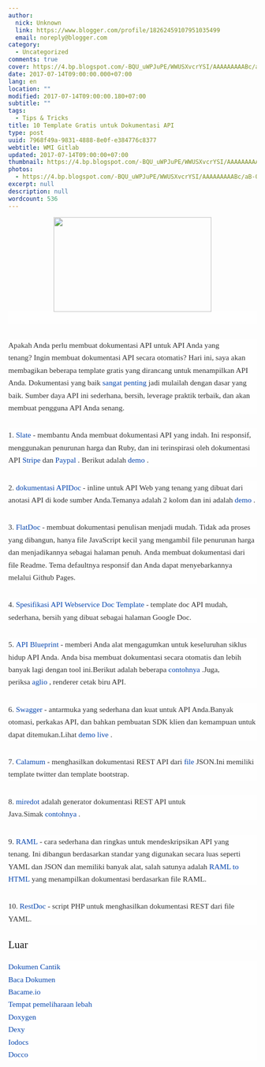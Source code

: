 ```yaml
---
author:
  nick: Unknown
  link: https://www.blogger.com/profile/18262459107951035499
  email: noreply@blogger.com
category:
  - Uncategorized
comments: true
cover: https://4.bp.blogspot.com/-BQU_uWPJuPE/WWUSXvcrYSI/AAAAAAAAABc/aB-OuOg_gfMhS2VUZUWkzeWq3UGOyKjkwCLcBGAs/s320/images.png
date: 2017-07-14T09:00:00.000+07:00
lang: en
location: ""
modified: 2017-07-14T09:00:00.180+07:00
subtitle: ""
tags:
  - Tips & Tricks
title: 10 Template Gratis untuk Dokumentasi API
type: post
uuid: 7968f49a-9831-4888-8e0f-e384776c8377
webtitle: WMI Gitlab
updated: 2017-07-14T09:00:00+07:00
thumbnail: https://4.bp.blogspot.com/-BQU_uWPJuPE/WWUSXvcrYSI/AAAAAAAAABc/aB-OuOg_gfMhS2VUZUWkzeWq3UGOyKjkwCLcBGAs/s320/images.png
photos:
  - https://4.bp.blogspot.com/-BQU_uWPJuPE/WWUSXvcrYSI/AAAAAAAAABc/aB-OuOg_gfMhS2VUZUWkzeWq3UGOyKjkwCLcBGAs/s320/images.png
excerpt: null
description: null
wordcount: 536
---
```


<div class="separator" style="clear: both; text-align: center;"><a href="//webmanajemen.com/page/safelink.html?url=aHR0cHM6Ly80LmJwLmJsb2dzcG90LmNvbS8tQlFVX3VXUEp1UEUvV1dVU1h2Y3JZU0kvQUFBQUFBQUFBQmMvYUItT3VPZ19nZk1oUzJWVVpVV2t6ZVdxM1VHT3lLamt3Q0xjQkdBcy9zMTYwMC9pbWFnZXMucG5n" imageanchor="1" style="margin-left: 1em; margin-right: 1em;" rel="nofollow noopener" target="_blank"><img border="0" data-original-height="297" data-original-width="495" height="192" src="https://4.bp.blogspot.com/-BQU_uWPJuPE/WWUSXvcrYSI/AAAAAAAAABc/aB-OuOg_gfMhS2VUZUWkzeWq3UGOyKjkwCLcBGAs/s320/images.png" width="320"></a></div><div style="background-color: #fefefe; color: #333333; font-family: &quot;Droid Serif&quot;, serif; font-size: 1.1em; line-height: 1.65em; margin-bottom: 30px;"><span class="notranslate"><br></span></div><div style="background-color: #fefefe; color: #333333; font-family: &quot;Droid Serif&quot;, serif; font-size: 1.1em; line-height: 1.65em; margin-bottom: 30px;"><span class="notranslate">Apakah Anda perlu membuat dokumentasi API untuk API Anda yang tenang?</span>&nbsp;<span class="notranslate">Ingin membuat dokumentasi API secara otomatis?</span>&nbsp;<span class="notranslate">Hari ini, saya akan membagikan beberapa template gratis yang dirancang untuk menampilkan API Anda.</span>&nbsp;<span class="notranslate">Dokumentasi yang baik&nbsp;<a href="//webmanajemen.com/page/safelink.html?url=aHR0cDovL3RyYW5zbGF0ZS5nb29nbGV1c2VyY29udGVudC5jb20vdHJhbnNsYXRlX2M/ZGVwdGg9MyZudj0xJnJ1cmw9dHJhbnNsYXRlLmdvb2dsZS5jb20mc2w9YXV0byZzcD1ubXQ0JnRsPWlkJnU9aHR0cDovL2Jsb2cucGFyc2UuY29tL2xlYXJuL2VuZ2luZWVyaW5nL2Rlc2lnbmluZy1ncmVhdC1hcGktZG9jcy8mdXNnPUFMa0pyaGpKOVV6Wnhaa2hwUE1RS2xVRG0yWFR0dV8xOGc=" style="color: #0645ad; text-decoration: none;" rel="nofollow noopener" target="_blank">sangat</a>&nbsp;<a href="//webmanajemen.com/page/safelink.html?url=aHR0cDovL3RyYW5zbGF0ZS5nb29nbGV1c2VyY29udGVudC5jb20vdHJhbnNsYXRlX2M/ZGVwdGg9MyZudj0xJnJ1cmw9dHJhbnNsYXRlLmdvb2dsZS5jb20mc2w9YXV0byZzcD1ubXQ0JnRsPWlkJnU9aHR0cDovL2JyYWRmdWx0cy5jb20vdGhlLWJlc3QtYXBpLWRvY3VtZW50YXRpb24vJnVzZz1BTGtKcmhqQVo1dGFHY0g4U1Y2Nk9vT08ySXhyeHJHQVhR" style="color: #0645ad; text-decoration: none;" rel="nofollow noopener" target="_blank">penting</a>&nbsp;jadi mulailah dengan dasar yang baik.</span>&nbsp;<span class="notranslate">Sumber daya API ini sederhana, bersih, leverage praktik terbaik, dan akan membuat pengguna API Anda senang.</span><br><span id="more-5920"></span></div><div style="background-color: #fefefe; color: #333333; font-family: &quot;Droid Serif&quot;, serif; font-size: 1.1em; line-height: 1.65em; margin-bottom: 30px;"><span class="notranslate">1.&nbsp;<a href="//webmanajemen.com/page/safelink.html?url=aHR0cHM6Ly90cmFuc2xhdGUuZ29vZ2xldXNlcmNvbnRlbnQuY29tL3RyYW5zbGF0ZV9jP2RlcHRoPTMmbnY9MSZydXJsPXRyYW5zbGF0ZS5nb29nbGUuY29tJnNsPWF1dG8mc3A9bm10NCZ0bD1pZCZ1PWh0dHBzOi8vZ2l0aHViLmNvbS90cmlwaXQvc2xhdGUmdXNnPUFMa0pyaGcycHFKQVdraDhjWWxwVk1KQkhYSHFmQkljSkE=" style="color: #0645ad; text-decoration: none;" rel="nofollow noopener" target="_blank">Slate</a>&nbsp;- membantu Anda membuat dokumentasi API yang indah.</span>&nbsp;<span class="notranslate">Ini responsif, menggunakan penurunan harga dan Ruby, dan ini terinspirasi oleh dokumentasi API&nbsp;<a href="//webmanajemen.com/page/safelink.html?url=aHR0cHM6Ly90cmFuc2xhdGUuZ29vZ2xldXNlcmNvbnRlbnQuY29tL3RyYW5zbGF0ZV9jP2RlcHRoPTMmbnY9MSZydXJsPXRyYW5zbGF0ZS5nb29nbGUuY29tJnNsPWF1dG8mc3A9bm10NCZ0bD1pZCZ1PWh0dHBzOi8vc3RyaXBlLmNvbS9kb2NzL2FwaSZ1c2c9QUxrSnJoalNWLXktU2pHNWlCM1dKWnE5OHo2MVNhbjFnZw==" style="color: #0645ad; text-decoration: none;" rel="nofollow noopener" target="_blank">Stripe</a>&nbsp;dan&nbsp;<a href="//webmanajemen.com/page/safelink.html?url=aHR0cHM6Ly90cmFuc2xhdGUuZ29vZ2xldXNlcmNvbnRlbnQuY29tL3RyYW5zbGF0ZV9jP2RlcHRoPTMmbnY9MSZydXJsPXRyYW5zbGF0ZS5nb29nbGUuY29tJnNsPWF1dG8mc3A9bm10NCZ0bD1pZCZ1PWh0dHBzOi8vZGV2ZWxvcGVyLnBheXBhbC5jb20vd2ViYXBwcy9kZXZlbG9wZXIvZG9jcy9hcGkvJnVzZz1BTGtKcmhqbzhzVU9XSG5faVJlQXV4YlRDa2VadlRLNE5n" style="color: #0645ad; text-decoration: none;" rel="nofollow noopener" target="_blank">Paypal</a>&nbsp;.</span>&nbsp;<span class="notranslate">Berikut adalah&nbsp;<a href="//webmanajemen.com/page/safelink.html?url=aHR0cDovL3RyYW5zbGF0ZS5nb29nbGV1c2VyY29udGVudC5jb20vdHJhbnNsYXRlX2M/ZGVwdGg9MyZudj0xJnJ1cmw9dHJhbnNsYXRlLmdvb2dsZS5jb20mc2w9YXV0byZzcD1ubXQ0JnRsPWlkJnU9aHR0cDovL3RyaXBpdC5naXRodWIuaW8vc2xhdGUvJnVzZz1BTGtKcmhnVHdnU2x1aXBQc2c0dTQ3SV9vTUR1TXlLbVFB" style="color: #0645ad; text-decoration: none;" rel="nofollow noopener" target="_blank">demo</a>&nbsp;.</span></div><div style="background-color: #fefefe; color: #333333; font-family: &quot;Droid Serif&quot;, serif; font-size: 1.1em; line-height: 1.65em; margin-bottom: 30px;"><span class="notranslate">2.&nbsp;<a href="//webmanajemen.com/page/safelink.html?url=aHR0cDovL3RyYW5zbGF0ZS5nb29nbGV1c2VyY29udGVudC5jb20vdHJhbnNsYXRlX2M/ZGVwdGg9MyZudj0xJnJ1cmw9dHJhbnNsYXRlLmdvb2dsZS5jb20mc2w9YXV0byZzcD1ubXQ0JnRsPWlkJnU9aHR0cDovL2FwaWRvY2pzLmNvbS8mdXNnPUFMa0pyaGhVU09wSnB2a1ZGN1E3ejh6UmlEZlJjZzkyTEE=" style="color: #0645ad; text-decoration: none;" rel="nofollow noopener" target="_blank">dokumentasi APIDoc</a>&nbsp;- inline untuk API Web yang tenang yang dibuat dari anotasi API di kode sumber Anda.</span><span class="notranslate">Temanya adalah 2 kolom dan ini adalah&nbsp;<a href="//webmanajemen.com/page/safelink.html?url=aHR0cDovL3RyYW5zbGF0ZS5nb29nbGV1c2VyY29udGVudC5jb20vdHJhbnNsYXRlX2M/ZGVwdGg9MyZudj0xJnJ1cmw9dHJhbnNsYXRlLmdvb2dsZS5jb20mc2w9YXV0byZzcD1ubXQ0JnRsPWlkJnU9aHR0cDovL2FwaWRvY2pzLmNvbS9leGFtcGxlX2Jhc2ljLyZ1c2c9QUxrSnJoajJMY2xDRDdFNkNXSmxWbG5mcy1QVk5ZWTBPUQ==" style="color: #0645ad; text-decoration: none;" rel="nofollow noopener" target="_blank">demo</a>&nbsp;.</span></div><div style="background-color: #fefefe; color: #333333; font-family: &quot;Droid Serif&quot;, serif; font-size: 1.1em; line-height: 1.65em; margin-bottom: 30px;"><span class="notranslate">3.&nbsp;<a href="//webmanajemen.com/page/safelink.html?url=aHR0cDovL3RyYW5zbGF0ZS5nb29nbGV1c2VyY29udGVudC5jb20vdHJhbnNsYXRlX2M/ZGVwdGg9MyZudj0xJnJ1cmw9dHJhbnNsYXRlLmdvb2dsZS5jb20mc2w9YXV0byZzcD1ubXQ0JnRsPWlkJnU9aHR0cDovL3JpY29zdGFjcnV6LmNvbS9mbGF0ZG9jLyZ1c2c9QUxrSnJoaEFOdWFRUDFRQ21jbjJhYnZOOEJpU1UzZTRXQQ==" style="color: #0645ad; text-decoration: none;" rel="nofollow noopener" target="_blank">FlatDoc</a>&nbsp;- membuat dokumentasi penulisan menjadi mudah.</span>&nbsp;<span class="notranslate">Tidak ada proses yang dibangun, hanya file JavaScript kecil yang mengambil file penurunan harga dan menjadikannya sebagai halaman penuh.</span>&nbsp;<span class="notranslate">Anda membuat dokumentasi dari file Readme.</span>&nbsp;<span class="notranslate">Tema defaultnya responsif dan Anda dapat menyebarkannya melalui Github Pages.</span></div><div style="background-color: #fefefe; color: #333333; font-family: &quot;Droid Serif&quot;, serif; font-size: 1.1em; line-height: 1.65em; margin-bottom: 30px;"><span class="notranslate">4.&nbsp;<a href="//webmanajemen.com/page/safelink.html?url=aHR0cHM6Ly90cmFuc2xhdGUuZ29vZ2xldXNlcmNvbnRlbnQuY29tL3RyYW5zbGF0ZV9jP2RlcHRoPTMmbnY9MSZydXJsPXRyYW5zbGF0ZS5nb29nbGUuY29tJnNsPWF1dG8mc3A9bm10NCZ0bD1pZCZ1PWh0dHBzOi8vZG9jcy5nb29nbGUuY29tL2RvY3VtZW50L2QvMUhTUTNGZTc3aG50aHc4aGl6cXZYSlUtcUdFUEhhdk1rY3R2Q0NhZGtWYlkvZWRpdCUzRnBsaSUzRDEmdXNnPUFMa0pyaGdaeEVBOFU1d3Iyd1B0V0lEYzU1UDlVUVdRS2c=" style="color: #0645ad; text-decoration: none;" rel="nofollow noopener" target="_blank">Spesifikasi API Webservice Doc Template</a>&nbsp;- template doc API mudah, sederhana, bersih yang dibuat sebagai halaman Google Doc.</span></div><div style="background-color: #fefefe; color: #333333; font-family: &quot;Droid Serif&quot;, serif; font-size: 1.1em; line-height: 1.65em; margin-bottom: 30px;"><span class="notranslate">5.&nbsp;<a href="//webmanajemen.com/page/safelink.html?url=aHR0cHM6Ly90cmFuc2xhdGUuZ29vZ2xldXNlcmNvbnRlbnQuY29tL3RyYW5zbGF0ZV9jP2RlcHRoPTMmbnY9MSZydXJsPXRyYW5zbGF0ZS5nb29nbGUuY29tJnNsPWF1dG8mc3A9bm10NCZ0bD1pZCZ1PWh0dHBzOi8vYXBpYmx1ZXByaW50Lm9yZy8mdXNnPUFMa0pyaGhGaFowZkJNaFZRM2c1MWdfd3F1SExkSl9rV0E=" style="color: #0645ad; text-decoration: none;" rel="nofollow noopener" target="_blank">API Blueprint</a>&nbsp;- memberi Anda alat mengagumkan untuk keseluruhan siklus hidup API Anda.</span>&nbsp;<span class="notranslate">Anda bisa membuat dokumentasi secara otomatis dan lebih banyak lagi dengan tool ini.</span><span class="notranslate">Berikut adalah beberapa&nbsp;<a href="//webmanajemen.com/page/safelink.html?url=aHR0cHM6Ly90cmFuc2xhdGUuZ29vZ2xldXNlcmNvbnRlbnQuY29tL3RyYW5zbGF0ZV9jP2RlcHRoPTMmbnY9MSZydXJsPXRyYW5zbGF0ZS5nb29nbGUuY29tJnNsPWF1dG8mc3A9bm10NCZ0bD1pZCZ1PWh0dHBzOi8vZ2l0aHViLmNvbS9hcGlhcnlpby9hcGktYmx1ZXByaW50L3RyZWUvbWFzdGVyL2V4YW1wbGVzJnVzZz1BTGtKcmhpWVl4T3VFNVRwOXRMRDdXOHA5S1V3Um9PeEh3" style="color: #0645ad; text-decoration: none;" rel="nofollow noopener" target="_blank">contohnya</a>&nbsp;.</span><span class="notranslate">Juga, periksa&nbsp;<a href="//webmanajemen.com/page/safelink.html?url=aHR0cHM6Ly90cmFuc2xhdGUuZ29vZ2xldXNlcmNvbnRlbnQuY29tL3RyYW5zbGF0ZV9jP2RlcHRoPTMmbnY9MSZydXJsPXRyYW5zbGF0ZS5nb29nbGUuY29tJnNsPWF1dG8mc3A9bm10NCZ0bD1pZCZ1PWh0dHBzOi8vZ2l0aHViLmNvbS9kYW5pZWxndGF5bG9yL2FnbGlvJnVzZz1BTGtKcmhoaEVjZFJ2WVRJdl9ZSE1fSC1pdUo0VktzMHdR" style="color: #0645ad; text-decoration: none;" rel="nofollow noopener" target="_blank">aglio</a>&nbsp;, renderer cetak biru API.</span></div><div style="background-color: #fefefe; color: #333333; font-family: &quot;Droid Serif&quot;, serif; font-size: 1.1em; line-height: 1.65em; margin-bottom: 30px;"><span class="notranslate">6.&nbsp;<a href="//webmanajemen.com/page/safelink.html?url=aHR0cDovL3RyYW5zbGF0ZS5nb29nbGV1c2VyY29udGVudC5jb20vdHJhbnNsYXRlX2M/ZGVwdGg9MyZudj0xJnJ1cmw9dHJhbnNsYXRlLmdvb2dsZS5jb20mc2w9YXV0byZzcD1ubXQ0JnRsPWlkJnU9aHR0cDovL3N3YWdnZXIuaW8vJnVzZz1BTGtKcmhqc2tUbk1rczc4WlhlWjdFNEZvTF9GSGZkTWhR" style="color: #0645ad; text-decoration: none;" rel="nofollow noopener" target="_blank">Swagger</a>&nbsp;- antarmuka yang sederhana dan kuat untuk API Anda.</span><span class="notranslate">Banyak otomasi, perkakas API, dan bahkan pembuatan SDK klien dan kemampuan untuk dapat ditemukan.</span><span class="notranslate">Lihat&nbsp;<a href="//webmanajemen.com/page/safelink.html?url=aHR0cDovL3RyYW5zbGF0ZS5nb29nbGV1c2VyY29udGVudC5jb20vdHJhbnNsYXRlX2M/ZGVwdGg9MyZudj0xJnJ1cmw9dHJhbnNsYXRlLmdvb2dsZS5jb20mc2w9YXV0byZzcD1ubXQ0JnRsPWlkJnU9aHR0cDovL3BldHN0b3JlLnN3YWdnZXIuaW8vJnVzZz1BTGtKcmhoYjdHaXl0TjlZYjJpUE5xanNPWVhOXzQ4Vkx3" style="color: #0645ad; text-decoration: none;" rel="nofollow noopener" target="_blank">demo live</a>&nbsp;.</span></div><div style="background-color: #fefefe; color: #333333; font-family: &quot;Droid Serif&quot;, serif; font-size: 1.1em; line-height: 1.65em; margin-bottom: 30px;"><span class="notranslate">7.&nbsp;<a href="//webmanajemen.com/page/safelink.html?url=aHR0cHM6Ly90cmFuc2xhdGUuZ29vZ2xldXNlcmNvbnRlbnQuY29tL3RyYW5zbGF0ZV9jP2RlcHRoPTMmbnY9MSZydXJsPXRyYW5zbGF0ZS5nb29nbGUuY29tJnNsPWF1dG8mc3A9bm10NCZ0bD1pZCZ1PWh0dHBzOi8vZ2l0aHViLmNvbS9tYWxhY2hoZWIvY2FsYW11bSZ1c2c9QUxrSnJoZ1c3Nmd3UDRaeUk5WlktZ1dzMGVLTFp0X2xLZw==" style="color: #0645ad; text-decoration: none;" rel="nofollow noopener" target="_blank">Calamum</a>&nbsp;- menghasilkan dokumentasi REST API dari&nbsp;<a href="//webmanajemen.com/page/safelink.html?url=aHR0cHM6Ly9naXRodWIuY29tL21hbGFjaGhlYi9jYWxhbXVtL2Jsb2IvbWFzdGVyL3NhbXBsZS9zYW1wbGUuanNvbg==" style="color: #0645ad; text-decoration: none;" rel="nofollow noopener" target="_blank">file</a>&nbsp;JSON.</span><span class="notranslate">Ini memiliki template twitter dan template bootstrap.</span></div><div style="background-color: #fefefe; color: #333333; font-family: &quot;Droid Serif&quot;, serif; font-size: 1.1em; line-height: 1.65em; margin-bottom: 30px;"><span class="notranslate">8.&nbsp;<a href="//webmanajemen.com/page/safelink.html?url=aHR0cDovL3RyYW5zbGF0ZS5nb29nbGV1c2VyY29udGVudC5jb20vdHJhbnNsYXRlX2M/ZGVwdGg9MyZudj0xJnJ1cmw9dHJhbnNsYXRlLmdvb2dsZS5jb20mc2w9YXV0byZzcD1ubXQ0JnRsPWlkJnU9aHR0cDovL3d3dy5taXJlZG90LmNvbS8mdXNnPUFMa0pyaGlRRnBxaFFHakd3RUhBMVlLQThxVFJJZUtVT3c=" style="color: #0645ad; text-decoration: none;" rel="nofollow noopener" target="_blank">miredot</a>&nbsp;adalah generator dokumentasi REST API untuk Java.</span><span class="notranslate">Simak&nbsp;<a href="//webmanajemen.com/page/safelink.html?url=aHR0cDovL3RyYW5zbGF0ZS5nb29nbGV1c2VyY29udGVudC5jb20vdHJhbnNsYXRlX2M/ZGVwdGg9MyZudj0xJnJ1cmw9dHJhbnNsYXRlLmdvb2dsZS5jb20mc2w9YXV0byZzcD1ubXQ0JnRsPWlkJnU9aHR0cDovL3d3dy5taXJlZG90LmNvbS9leGFtcGxlZG9jcy8mdXNnPUFMa0pyaGlDSC1yVGpidUZ3OUhVaDhWcWV5ZFJmREE1alE=" style="color: #0645ad; text-decoration: none;" rel="nofollow noopener" target="_blank">contohnya</a>&nbsp;.</span></div><div style="background-color: #fefefe; color: #333333; font-family: &quot;Droid Serif&quot;, serif; font-size: 1.1em; line-height: 1.65em; margin-bottom: 30px;"><span class="notranslate">9.&nbsp;<a href="//webmanajemen.com/page/safelink.html?url=aHR0cDovL3RyYW5zbGF0ZS5nb29nbGV1c2VyY29udGVudC5jb20vdHJhbnNsYXRlX2M/ZGVwdGg9MyZudj0xJnJ1cmw9dHJhbnNsYXRlLmdvb2dsZS5jb20mc2w9YXV0byZzcD1ubXQ0JnRsPWlkJnU9aHR0cDovL3JhbWwub3JnLyZ1c2c9QUxrSnJoZ0gyN0xjSDZ2M2ExQkkyR2E2aW9wV1FJLWpXZw==" style="color: #0645ad; text-decoration: none;" rel="nofollow noopener" target="_blank">RAML</a>&nbsp;- cara sederhana dan ringkas untuk mendeskripsikan API yang tenang.</span>&nbsp;<span class="notranslate">Ini dibangun berdasarkan standar yang digunakan secara luas seperti YAML dan JSON dan memiliki banyak alat, salah satunya adalah&nbsp;<a href="//webmanajemen.com/page/safelink.html?url=aHR0cHM6Ly90cmFuc2xhdGUuZ29vZ2xldXNlcmNvbnRlbnQuY29tL3RyYW5zbGF0ZV9jP2RlcHRoPTMmbnY9MSZydXJsPXRyYW5zbGF0ZS5nb29nbGUuY29tJnNsPWF1dG8mc3A9bm10NCZ0bD1pZCZ1PWh0dHBzOi8vZ2l0aHViLmNvbS9rZXZpbnJlbnNrZXJzL3JhbWwyaHRtbCZ1c2c9QUxrSnJoalF6T21PQlFwLWtWSlk0R21JSXhMVDUzOVpMUQ==" style="color: #0645ad; text-decoration: none;" rel="nofollow noopener" target="_blank">RAML to HTML</a>&nbsp;yang menampilkan dokumentasi berdasarkan file RAML.</span></div><div style="background-color: #fefefe; color: #333333; font-family: &quot;Droid Serif&quot;, serif; font-size: 1.1em; line-height: 1.65em; margin-bottom: 30px;"><span class="notranslate">10.&nbsp;<a href="//webmanajemen.com/page/safelink.html?url=aHR0cHM6Ly90cmFuc2xhdGUuZ29vZ2xldXNlcmNvbnRlbnQuY29tL3RyYW5zbGF0ZV9jP2RlcHRoPTMmbnY9MSZydXJsPXRyYW5zbGF0ZS5nb29nbGUuY29tJnNsPWF1dG8mc3A9bm10NCZ0bD1pZCZ1PWh0dHBzOi8vZ2l0aHViLmNvbS9yamhhL3Jlc3Rkb2MmdXNnPUFMa0pyaGg0YllSTUtDYW1tdmYycVhvTm1fYWI1NF9LSEE=" style="color: #0645ad; text-decoration: none;" rel="nofollow noopener" target="_blank">RestDoc</a>&nbsp;- script PHP untuk menghasilkan dokumentasi REST dari file YAML.</span></div><h3 style="background-color: #fefefe; color: #111111; font-family: &quot;Droid Serif&quot;, serif; font-size: 1.5em; font-weight: normal; line-height: 1em;"><span class="notranslate">Luar</span></h3><div style="background-color: #fefefe; color: #333333; font-family: &quot;Droid Serif&quot;, serif; font-size: 1.1em; line-height: 1.65em; margin-bottom: 30px;"><span class="notranslate"><a href="//webmanajemen.com/page/safelink.html?url=aHR0cHM6Ly90cmFuc2xhdGUuZ29vZ2xldXNlcmNvbnRlbnQuY29tL3RyYW5zbGF0ZV9jP2RlcHRoPTMmbnY9MSZydXJsPXRyYW5zbGF0ZS5nb29nbGUuY29tJnNsPWF1dG8mc3A9bm10NCZ0bD1pZCZ1PWh0dHBzOi8vZ2l0aHViLmNvbS9QaGFya01pbGx1cHMvYmVhdXRpZnVsLWRvY3MmdXNnPUFMa0pyaGl0Smw3bDBsOEswQnVJR0xRRlRFSlpkVVFUa0E=" style="color: #0645ad; text-decoration: none;" rel="nofollow noopener" target="_blank">Dokumen Cantik</a></span><br><span class="notranslate"><a href="//webmanajemen.com/page/safelink.html?url=aHR0cHM6Ly90cmFuc2xhdGUuZ29vZ2xldXNlcmNvbnRlbnQuY29tL3RyYW5zbGF0ZV9jP2RlcHRoPTMmbnY9MSZydXJsPXRyYW5zbGF0ZS5nb29nbGUuY29tJnNsPWF1dG8mc3A9bm10NCZ0bD1pZCZ1PWh0dHBzOi8vcmVhZHRoZWRvY3Mub3JnLyZ1c2c9QUxrSnJoaFNIRThtdlkyOUpSSldrbGw0bXRoX3VhLUJmUQ==" style="color: #0645ad; text-decoration: none;" rel="nofollow noopener" target="_blank">Baca Dokumen</a></span><br><span class="notranslate"><a href="//webmanajemen.com/page/safelink.html?url=aHR0cHM6Ly90cmFuc2xhdGUuZ29vZ2xldXNlcmNvbnRlbnQuY29tL3RyYW5zbGF0ZV9jP2RlcHRoPTMmbnY9MSZydXJsPXRyYW5zbGF0ZS5nb29nbGUuY29tJnNsPWF1dG8mc3A9bm10NCZ0bD1pZCZ1PWh0dHBzOi8vcmVhZG1lLmlvLyZ1c2c9QUxrSnJoaWdONGhkczAySnRRRVRPSXFxSUpOMExMbzFrUQ==" style="color: #0645ad; text-decoration: none;" rel="nofollow noopener" target="_blank">Bacame.io</a></span><br><span class="notranslate"><a href="//webmanajemen.com/page/safelink.html?url=aHR0cHM6Ly90cmFuc2xhdGUuZ29vZ2xldXNlcmNvbnRlbnQuY29tL3RyYW5zbGF0ZV9jP2RlcHRoPTMmbnY9MSZydXJsPXRyYW5zbGF0ZS5nb29nbGUuY29tJnNsPWF1dG8mc3A9bm10NCZ0bD1pZCZ1PWh0dHBzOi8vYXBpYXJ5LmlvLyZ1c2c9QUxrSnJoaWt2M1RaMUkxU0pIV2NoRVUyc1l3NDgtRG9Tdw==" style="color: #0645ad; text-decoration: none;" rel="nofollow noopener" target="_blank">Tempat pemeliharaan lebah</a></span><br><span class="notranslate"><a href="//webmanajemen.com/page/safelink.html?url=aHR0cDovL3RyYW5zbGF0ZS5nb29nbGV1c2VyY29udGVudC5jb20vdHJhbnNsYXRlX2M/ZGVwdGg9MyZudj0xJnJ1cmw9dHJhbnNsYXRlLmdvb2dsZS5jb20mc2w9YXV0byZzcD1ubXQ0JnRsPWlkJnU9aHR0cDovL3d3dy5zdGFjay5ubC9+ZGltaXRyaS9kb3h5Z2VuLyZ1c2c9QUxrSnJoaUlfVUROYmhIaXFKUEpNUnU3cEFIdzlYYlhmdw==" style="color: #0645ad; text-decoration: none;" rel="nofollow noopener" target="_blank">Doxygen</a></span><br><span class="notranslate"><a href="//webmanajemen.com/page/safelink.html?url=aHR0cDovL3RyYW5zbGF0ZS5nb29nbGV1c2VyY29udGVudC5jb20vdHJhbnNsYXRlX2M/ZGVwdGg9MyZudj0xJnJ1cmw9dHJhbnNsYXRlLmdvb2dsZS5jb20mc2w9YXV0byZzcD1ubXQ0JnRsPWlkJnU9aHR0cDovL3d3dy5kZXh5Lml0LyZ1c2c9QUxrSnJoaGpfUi1jdUtZMlhUdjYtSW9yZmJIZzBaeEtxZw==" style="color: #0645ad; text-decoration: none;" rel="nofollow noopener" target="_blank">Dexy</a></span><br><span class="notranslate"><a href="//webmanajemen.com/page/safelink.html?url=aHR0cHM6Ly90cmFuc2xhdGUuZ29vZ2xldXNlcmNvbnRlbnQuY29tL3RyYW5zbGF0ZV9jP2RlcHRoPTMmbnY9MSZydXJsPXRyYW5zbGF0ZS5nb29nbGUuY29tJnNsPWF1dG8mc3A9bm10NCZ0bD1pZCZ1PWh0dHBzOi8vZ2l0aHViLmNvbS9tYXNoZXJ5L2lvZG9jcyZ1c2c9QUxrSnJoallfRGJKd2d4MUw0NzhxZTRURWsyNUNlYUotUQ==" style="color: #0645ad; text-decoration: none;" rel="nofollow noopener" target="_blank">Iodocs</a></span><br><span class="notranslate"><a href="//webmanajemen.com/page/safelink.html?url=aHR0cDovL3RyYW5zbGF0ZS5nb29nbGV1c2VyY29udGVudC5jb20vdHJhbnNsYXRlX2M/ZGVwdGg9MyZudj0xJnJ1cmw9dHJhbnNsYXRlLmdvb2dsZS5jb20mc2w9YXV0byZzcD1ubXQ0JnRsPWlkJnU9aHR0cDovL2phc2hrZW5hcy5naXRodWIuaW8vZG9jY28vJnVzZz1BTGtKcmhqVkt1RlhCX0JhYjh3eUpIbVgwVkVqb1JDVkxn" style="color: #0645ad; text-decoration: none;" rel="nofollow noopener" target="_blank">Docco</a></span></div>